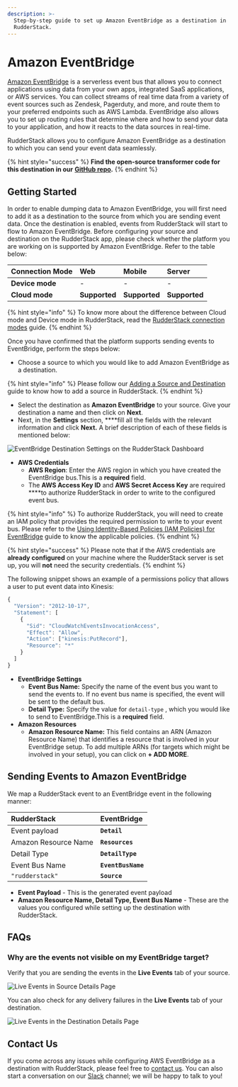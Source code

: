 ```yaml
---
description: >-
  Step-by-step guide to set up Amazon EventBridge as a destination in
  RudderStack.
---
```


# Amazon EventBridge

[Amazon EventBridge](https://aws.amazon.com/eventbridge/) is a serverless event bus that allows you to connect applications using data from your own apps, integrated SaaS applications, or AWS services. You can collect streams of real time data from a variety of event sources such as Zendesk, Pagerduty, and more, and route them to your preferred endpoints such as AWS Lambda. EventBridge also allows you to set up routing rules that determine where and how to send your data to your application, and how it reacts to the data sources in real-time.

RudderStack allows you to configure Amazon EventBridge as a destination to which you can send your event data seamlessly.

{% hint style="success" %}
**Find the open-source transformer code for this destination in our** [**GitHub repo**](https://github.com/rudderlabs/rudder-transformer/tree/master/v0/destinations/eventbridge)**.**
{% endhint %}

## **Getting Started**

In order to enable dumping data to Amazon EventBridge, you will first need to add it as a destination to the source from which you are sending event data. Once the destination is enabled, events from RudderStack will start to flow to Amazon EventBridge. Before configuring your source and destination on the RudderStack app, please check whether the platform you are working on is supported by Amazon EventBridge. Refer to the table below:

| **Connection Mode** | **Web** | **Mobile** | **Server** |
| :--- | :--- | :--- | :--- |
| **Device mode** | - | - | - |
| **Cloud mode** | **Supported** | **Supported** | **Supported** |

{% hint style="info" %}
 To know more about the difference between Cloud mode and Device mode in RudderStack, read the [RudderStack connection modes](https://docs.rudderstack.com/get-started/rudderstack-connection-modes) guide.
{% endhint %}

Once you have confirmed that the platform supports sending events to EventBridge, perform the steps below:

* Choose a source to which you would like to add Amazon EventBridge as a destination.

{% hint style="info" %}
Please follow our [Adding a Source and Destination](https://docs.rudderstack.com/getting-started/adding-source-and-destination-rudderstack) guide to know how to add a source in RudderStack.
{% endhint %}

* Select the destination as **Amazon EventBridge** to your source. Give your destination a name and then click on **Next**.
* Next, in the **Settings** section, ****fill all the fields with the relevant information and click **Next.** A brief description of each of these fields is mentioned below:

![EventBridge Destination Settings on the RudderStack Dashboard](../../.gitbook/assets/image%20%2870%29.png)

* **AWS Credentials**
  * **AWS Region**: Enter the AWS region in which you have created the EventBridge bus.This is a **required** field.
  * The **AWS Access Key ID** and **AWS Secret Access Key** are required ****to authorize RudderStack in order to write to the configured event bus.

{% hint style="info" %}
To authorize RudderStack, you will need to create an IAM policy that provides the required permission to write to your event bus. Please refer to the [Using Identity-Based Policies \(IAM Policies\) for EventBridge](https://docs.aws.amazon.com/eventbridge/latest/userguide/iam-identity-based-access-control-eventbridge.html) guide to know the applicable policies.
{% endhint %}

{% hint style="success" %}
Please note that if the AWS credentials are **already configured** on your machine where the RudderStack server is set up, you will **not** need the security credentials.
{% endhint %}

The following snippet shows an example of a permissions policy that allows a user to put event data into Kinesis:

```javascript
{
  "Version": "2012-10-17",
  "Statement": [
    {
      "Sid": "CloudWatchEventsInvocationAccess",
      "Effect": "Allow",
      "Action": ["kinesis:PutRecord"],
      "Resource": "*"
    }
  ]
}
```

* **EventBridge Settings**
  * **Event Bus Name:** Specify the name of the event bus you want to send the events to. If no event bus name is specified, the event will be sent to the default bus.
  * **Detail Type:** Specify the value for `detail-type` , which you would like to send to EventBridge.This is a **required** field.
* **Amazon Resources**
  * **Amazon Resource Name:** This field contains an ARN \(Amazon Resource Name\) that identifies a resource that is involved in your EventBridge setup. To add multiple ARNs \(for targets which might be involved in your setup\), you can click on **+ ADD MORE**.

## Sending Events to Amazon EventBridge

We map a RudderStack event to an EventBridge event in the following manner:

| RudderStack | EventBridge |
| :--- | :--- |
| Event payload | **`Detail`** |
| Amazon Resource Name | **`Resources`** |
| Detail Type | **`DetailType`** |
| Event Bus Name | **`EventBusName`** |
| `"rudderstack"` | **`Source`** |

* **Event Payload** - This is the generated event payload
* **Amazon Resource Name, Detail Type, Event Bus Name** - These are the values you configured while setting up the destination with RudderStack.

## FAQs

### Why are the events not visible on my EventBridge target?

Verify that you are sending the events in the **Live Events** tab of your source. 

![Live Events in Source Details Page](../../.gitbook/assets/source.png)

You can also check for any delivery failures in the **Live Events** tab of your destination.

![Live Events in the Destination Details Page](../../.gitbook/assets/dest.png)

## Contact Us

If you come across any issues while configuring AWS EventBridge as a destination with RudderStack, please feel free to [contact us](mailto:%20docs@rudderstack.com). You can also start a conversation on our [Slack](https://resources.rudderstack.com/join-rudderstack-slack) channel; we will be happy to talk to you!

